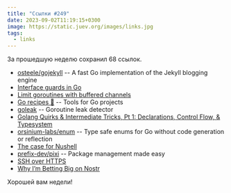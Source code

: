 ```yaml
---
title: "Ссылки #249"
date: 2023-09-02T11:19:15+0300
image: https://static.juev.org/images/links.jpg
tags: 
  - links
---
```


За прошедшую неделю сохранил 68 ссылок.

- [osteele/gojekyll](https://github.com/osteele/gojekyll) -- A fast Go implementation of the Jekyll blogging engine
- [Interface guards in Go](https://rednafi.com/go/interface_guards/)
- [Limit goroutines with buffered channels](https://rednafi.com/go/limit_goroutines_with_buffered_channels/)
- [Go recipes 🦩](https://github.com/nikolaydubina/go-recipes) -- Tools for Go projects
- [goleak](https://github.com/uber-go/goleak) -- Goroutine leak detector
- [Golang Quirks & Intermediate Tricks, Pt 1: Declarations, Control Flow, & Typesystem](https://eblog.fly.dev/quirks.html)
- [orsinium-labs/enum](https://github.com/orsinium-labs/enum) -- Type safe enums for Go without code generation or reflection
- [The case for Nushell](https://www.jntrnr.com/case-for-nushell/)
- [prefix-dev/pixi](https://github.com/prefix-dev/pixi) -- Package management made easy
- [SSH over HTTPS](https://trofi.github.io/posts/295-ssh-over-https.html)
- [Why I’m Betting Big on Nostr](https://hivemind.vc/nostr/)

Хорошей вам недели!
